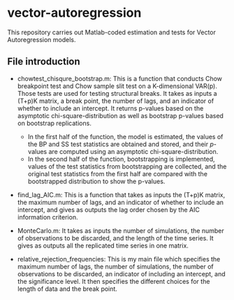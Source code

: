# vector-autoregression
This repository carries out Matlab-coded estimation and tests for Vector Autoregression models.

## File introduction
- chowtest_chisqure_bootstrap.m: This is a function that conducts Chow breakpoint test and Chow sample slit test on a K-dimensional VAR(p). Those tests are used for testing structural breaks. It takes as inputs a (T+p)K matrix, a break point, the number of lags, and an indicator of whether to include an intercept. It returns p-values based on the asymptotic chi-square-distribution as well as bootstrap p-values based on bootstrap replications. 
  - In the first half of the function, the model is estimated, the values of the BP and SS test statistics are obtained and stored, and their $p$-values are computed using an asymptotic chi-square-distribution. 
  - In the second half of the function, bootstrapping is implemented, values of the test statistics from bootstrapping are collected, and the original test statistics from the first half are compared with the bootstrapped distribution to show the p-values.

- find_lag_AIC.m: This is a function that takes as inputs the (T+p)K matrix, the maximum number of lags, and an indicator of whether to include an intercept, and gives as outputs the lag order chosen by the AIC information criterion.

- MonteCarlo.m: It takes as inputs the number of simulations, the number of observations to be discarded, and the length of the time series. It gives as outputs all the replicated time series in one matrix.  

- relative_rejection_frequencies: This is my main file which specifies the maximum number of lags, the number of simulations, the number of observations to be discarded, an indicator of including an intercept, and the significance level. It then specifies the different choices for the length of data and the break point. 
